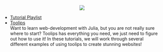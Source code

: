 <div align = "center"><img src = https://github.com/emmettgb/ToolipsTutorial/blob/main/tlleaves.jpg></img></div>

- [Tutorial Playlist](https://www.youtube.com/playlist?list=PLCXbkShHt01s3kd2ZA62KoKhWBFfKXNTd)
- [Toolips](https://github.com/ChifiSource/Toolips.jl)\
Want to learn web-development with Julia, but you are not really sure where to start? Toolips has everything you need, we just need to figure out how to use it! In these tutorials, we will work through several different examples of using toolips to  create stunning websites!
